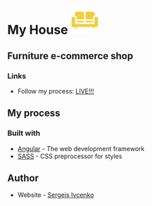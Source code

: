 # My House ![My House Icon](./couch.svg)

## Furniture e-commerce shop

### Links

- Follow my process: [LIVE!!!](https://my-house-angular.vercel.app/)

## My process

### Built with

- [Angular](https://angular.io/) - The web development framework
- [SASS](https://sass-lang.com/) - CSS preprocessor for styles

## Author

- Website - [Sergejs Ivcenko](https://ivcenko.vercel.app/)
